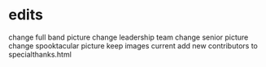 # edits

change full band picture
change leadership team
change senior picture
change spooktacular picture
keep images current
add new contributors to specialthanks.html
